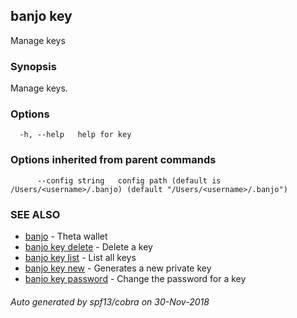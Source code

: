 ## banjo key

Manage keys

### Synopsis

Manage keys.

### Options

```
  -h, --help   help for key
```

### Options inherited from parent commands

```
      --config string   config path (default is /Users/<username>/.banjo) (default "/Users/<username>/.banjo")
```

### SEE ALSO

* [banjo](banjo.md)	 - Theta wallet
* [banjo key delete](banjo_key_delete.md)	 - Delete a key
* [banjo key list](banjo_key_list.md)	 - List all keys
* [banjo key new](banjo_key_new.md)	 - Generates a new private key
* [banjo key password](banjo_key_password.md)	 - Change the password for a key

###### Auto generated by spf13/cobra on 30-Nov-2018

